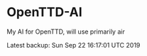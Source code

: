 # OpenTTD-AI
My AI for OpenTTD, will use primarily air

Latest backup: Sun Sep 22 16:17:01 UTC 2019
